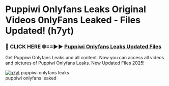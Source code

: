 # Puppiwi Onlyfans Leaks Original Videos 0nlyFans Leaked - Files Updated! (h7yt)

<h3>🔴 CLICK HERE 🌐==►► <a href="https://tinyurl.com/3hn5wdd3" rel="nofollow">Puppiwi Onlyfans Leaks Updated Files</a></h3>

Get Puppiwi Onlyfans Leaks and all content. Now you can access all videos and pictures of Puppiwi Onlyfans Leaks. New Updated Files 2025!

[![h7yt](https://i.imgur.com/4HnBqBT.gif)](https://tinyurl.com/3hn5wdd3)
puppiwi onlyfans leaks<br>
puppiwi onlyfans leaked